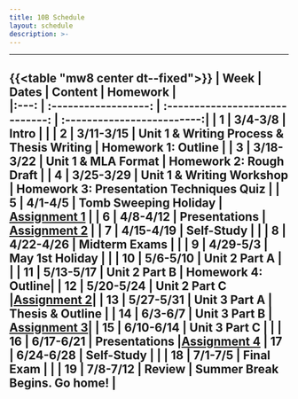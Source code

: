 ```yaml
---
title: 10B Schedule
layout: schedule
description: >-
---
```


---
{{<table "mw8 center dt--fixed">}}
| Week |          Dates          |                 Content                      |             Homework      |             
|:---: |    :------------------: |             :-----------------------------:  | :-------------------------:|
|  1   |  3/4-3/8                | Intro                                        |          |
|  2   |  3/11-3/15              | Unit 1 & Writing Process & Thesis Writing    | Homework 1: Outline         |
|  3   |  3/18-3/22              | Unit 1 & MLA Format                          | Homework 2: Rough Draft         |
|  4   |  3/25-3/29              | Unit 1 & Writing Workshop                    | Homework 3: Presentation Techniques Quiz |
|  5   |  4/1-4/5                | **Tomb Sweeping Holiday**                    | [Assignment 1](sks/spring2024/10B-english/assignment1/)          |
|  6   |  4/8-4/12               | Presentations                                | [Assignment 2](sks/spring2024/9C-english/assignment2/)        |
|  7   |  4/15-4/19              | **Self-Study**                               |          |
|  8   |  4/22-4/26              | **Midterm Exams**                            |           |
|  9   |  4/29-5/3               | **May 1st Holiday**                          |          |
|  10  |  5/6-5/10               | Unit 2 Part A                                |      |
|  11  |  5/13-5/17              | Unit 2 Part B                               | Homework 4: Outline|
|  12  |  5/20-5/24              | Unit 2 Part C                                |[Assignment 2](sks/spring2024/10B-english/assignment2/)|
|  13  |  5/27-5/31              | Unit 3 Part A                                | Thesis & Outline |
|  14  |  6/3-6/7                | Unit 3 Part B                                | [Assignment 3](sks/spring2024/10B-english/assignment3)|
|  15  |  6/10-6/14              | Unit 3 Part C                                |             |
|  16  |  6/17-6/21              | **Presentations**                            |[Assignment 4](sks/spring2024/10B-english/assignment4)
|  17  |  6/24-6/28              | Self-Study                                   |             |
|  18  |  7/1-7/5                | Final Exam                                   |          |
|  19  |  7/8-7/12               | Review                                       | Summer Break Begins. Go home! |
---